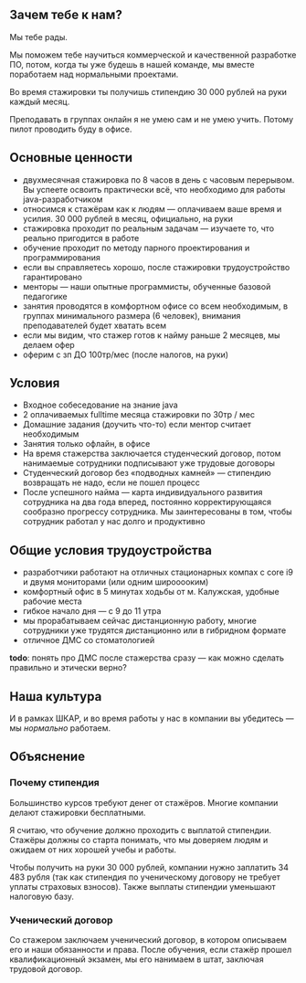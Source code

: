 ## Зачем тебе к нам?

Мы тебе рады.

Мы поможем тебе научиться коммерческой и качественной разработке ПО, потом, когда ты уже будешь в нашей команде, мы вместе поработаем над нормальными проектами.

Во время стажировки ты получишь стипендию 30 000 рублей на руки каждый месяц.

Преподавать в группах онлайн я не умею сам и не умею учить. Потому пилот проводить буду в офисе.

## Основные ценности

- двухмесячная стажировка по 8 часов в день с часовым перерывом. Вы успеете освоить практически всё, что необходимо для работы java-разработчиком
- относимся к стажёрам как к людям — оплачиваем ваше время и усилия. 30 000 рублей в месяц, официально, на руки
- стажировка проходит по реальным задачам — изучаете то, что реально пригодится в работе
- обучение проходит по методу парного проектирования и программирования
- если вы справляетесь хорошо, после стажировки трудоустройство гарантировано
- менторы — наши опытные программисты, обученные базовой педагогике
- занятия проводятся в комфортном офисе со всем необходимым, в группах минимального размера (6 человек), внимания преподавателей будет хватать всем
- если мы видим, что стажер готов к найму раньше 2 месяцев, мы делаем офер
- оферим с зп ДО 100тр/мес (после налогов, на руки)

## Условия

- Входное собеседование на знание java
- 2 оплачиваемых fulltime месяца стажировки по 30тр / мес
- Домашние задания (доучить что-то) если ментор считает необходимым
- Занятия только офлайн, в офисе
- На время стажерства заключается студенческий договор, потом нанимаемые сотрудники подписывают уже трудовые договоры
- Студенческий договор без «подводных камней» — стипендию возвращать не надо, если не пошел процесс
- После успешного найма — карта индивидуального развития сотрудника на два года вперед, постоянно корректирующаяся сообразно прогрессу сотрудника. Мы заинтересованы в том, чтобы сотрудник работал у нас долго и продуктивно

## Общие условия трудоустройства

- разработчики работают на отличных стационарных компах с core i9 и двумя мониторами (или одним широоооким)
- комфортный офис в 5 минутах ходьбы от м. Калужская, удобные рабочие места
- гибкое начало дня — с 9 до 11 утра
- мы прорабатываем сейчас дистанционную работу, многие сотрудники уже трудятся дистанционно или в гибридном формате
- отличное ДМС со стоматологией

**todo**: понять про ДМС после стажерства сразу — как можно сделать правильно и этически верно?

## Наша культура

И в рамках ШКАР, и во время работы у нас в компании вы убедитесь — мы _нормально_ работаем.

## Объяснение

### Почему стипендия

Большинство курсов требуют денег от стажёров. Многие компании делают стажировки бесплатными.

Я считаю, что обучение должно проходить с выплатой стипендии. Стажёры должны со старта понимать, что мы доверяем людям и ожидаем от них хорошей учебы и работы.

Чтобы получить на руки 30 000 рублей, компании нужно заплатить 34 483 рубля (так как стипендия по ученическому договору не требует уплаты страховых взносов). Также выплаты стипендии уменьшают налоговую базу.

### Ученический договор

Со стажером заключаем ученический договор, в котором описываем его и наши обязанности и права. После обучения, если стажёр прошел квалификационный экзамен, мы его нанимаем в штат, заключая трудовой договор.

